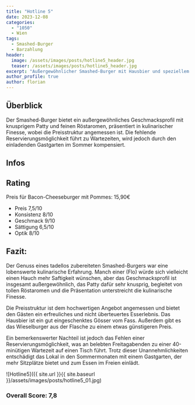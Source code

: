 ```yaml
---
title: "Hotline 5"
date: 2023-12-08
categories:
  - "1050"
  - Wien
tags:
  - Smashed-Burger
  - Barzahlung
header:
  image: /assets/images/posts/hotline5_header.jpg
  teaser: /assets/images/posts/hotline5_header.jpg
excerpt: "Außergewöhnlicher Smashed-Burger mit Hausbier und speziellem Extra"
author_profile: true
author: florian
---
```


## Überblick
Der Smashed-Burger bietet ein außergewöhnliches Geschmacksprofil mit knusprigem Patty und feinen Röstaromen, präsentiert in kulinarischer Finesse, wobei die Preisstruktur angemessen ist. Die fehlende Reservierungsmöglichkeit führt zu Wartezeiten, wird jedoch durch den einladenden Gastgarten im Sommer kompensiert.

## Infos

## Rating
Preis für Bacon-Cheeseburger mit Pommes: 15,90€
- Preis 7,5/10
- Konsistenz 8/10
- Geschmack 9/10
- Sättigung 6,5/10
- Optik 8/10

## Fazit:
Der Genuss eines tadellos zubereiteten Smashed-Burgers war eine lobenswerte kulinarische Erfahrung. Manch einer (Flo) würde sich vielleicht einen Hauch mehr Saftigkeit wünschen, aber das Geschmacksprofil ist insgesamt außergewöhnlich, das Patty dafür sehr knusprig, begleitet von tollen Röstaromen und die Präsentation unterstreicht die kulinarische Finesse.

Die Preisstruktur ist dem hochwertigen Angebot angemessen und bietet den Gästen ein erfreuliches und nicht überteuertes Esserlebnis. Das Hausbier ist ein gut eingeschenktes Gösser vom Fass. Außerdem gibt es das Wieselburger aus der Flasche zu einem etwas günstigeren Preis.

Ein bemerkenswerter Nachteil ist jedoch das Fehlen einer Reservierungsmöglichkeit, was an belebten Freitagabenden zu einer 40-minütigen Wartezeit auf einen Tisch führt. Trotz dieser Unannehmlichkeiten entschädigt das Lokal in den Sommermonaten mit einem Gastgarten, der mehr Sitzplätze bietet und zum Essen im Freien einlädt.

![Hotline5]({{ site.url }}{{ site.baseurl }}/assets/images/posts/hotline5_01.jpg)

### Overall Score: 7,8
